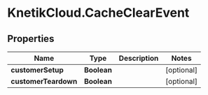 # KnetikCloud.CacheClearEvent

## Properties
Name | Type | Description | Notes
------------ | ------------- | ------------- | -------------
**customerSetup** | **Boolean** |  | [optional] 
**customerTeardown** | **Boolean** |  | [optional] 


